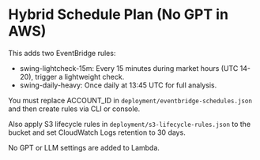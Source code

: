 # Hybrid Schedule Plan (No GPT in AWS)

This adds two EventBridge rules:
- swing-lightcheck-15m: Every 15 minutes during market hours (UTC 14-20), trigger a lightweight check.
- swing-daily-heavy: Once daily at 13:45 UTC for full analysis.

You must replace ACCOUNT_ID in `deployment/eventbridge-schedules.json` and then create rules via CLI or console.

Also apply S3 lifecycle rules in `deployment/s3-lifecycle-rules.json` to the bucket and set CloudWatch Logs retention to 30 days.

No GPT or LLM settings are added to Lambda.
